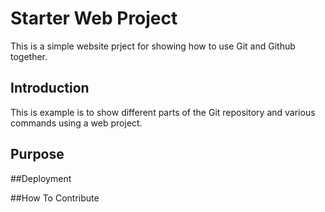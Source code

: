 # Starter Web Project

This is a simple website prject for showing how to use Git and Github together.

## Introduction

This  is example is to show different parts of the Git repository and various commands using a web project. 

## Purpose

##Deployment

##How To Contribute
